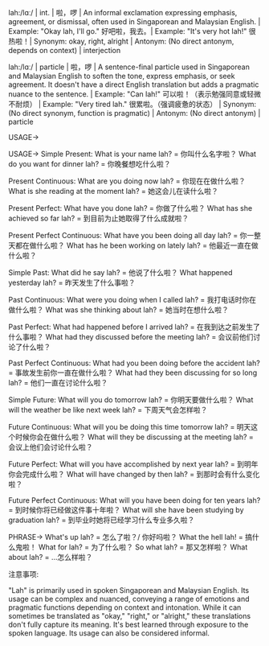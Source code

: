 lah:/lɑː/ | int. | 啦，啰 | An informal exclamation expressing emphasis, agreement, or dismissal, often used in Singaporean and Malaysian English. | Example: "Okay lah, I'll go." 好吧啦，我去。| Example: "It's very hot lah!"  很热啦！| Synonym: okay, right, alright | Antonym: (No direct antonym, depends on context) | interjection

lah:/lɑː/ | particle | 啦，啰 |  A sentence-final particle used in Singaporean and Malaysian English to soften the tone, express emphasis, or seek agreement.  It doesn't have a direct English translation but adds a pragmatic nuance to the sentence. | Example: "Can lah!" 可以啦！（表示勉强同意或轻微不耐烦） | Example:  "Very tired lah." 很累啦。（强调疲惫的状态） | Synonym: (No direct synonym, function is pragmatic) | Antonym: (No direct antonym) | particle


USAGE->

USAGE->
Simple Present:
What is your name lah? = 你叫什么名字啦？
What do you want for dinner lah? = 你晚餐想吃什么啦？

Present Continuous:
What are you doing now lah? = 你现在在做什么啦？
What is she reading at the moment lah? = 她这会儿在读什么啦？

Present Perfect:
What have you done lah? = 你做了什么啦？
What has she achieved so far lah? = 到目前为止她取得了什么成就啦？

Present Perfect Continuous:
What have you been doing all day lah? = 你一整天都在做什么啦？
What has he been working on lately lah? = 他最近一直在做什么啦？

Simple Past:
What did he say lah? = 他说了什么啦？
What happened yesterday lah? = 昨天发生了什么事啦？

Past Continuous:
What were you doing when I called lah? = 我打电话时你在做什么啦？
What was she thinking about lah? = 她当时在想什么啦？

Past Perfect:
What had happened before I arrived lah? = 在我到达之前发生了什么事啦？
What had they discussed before the meeting lah? = 会议前他们讨论了什么啦？

Past Perfect Continuous:
What had you been doing before the accident lah? = 事故发生前你一直在做什么啦？
What had they been discussing for so long lah? = 他们一直在讨论什么啦？

Simple Future:
What will you do tomorrow lah? = 你明天要做什么啦？
What will the weather be like next week lah? = 下周天气会怎样啦？

Future Continuous:
What will you be doing this time tomorrow lah? = 明天这个时候你会在做什么啦？
What will they be discussing at the meeting lah? = 会议上他们会讨论什么啦？

Future Perfect:
What will you have accomplished by next year lah? = 到明年你会完成什么啦？
What will have changed by then lah? = 到那时会有什么变化啦？

Future Perfect Continuous:
What will you have been doing for ten years lah? = 到时候你将已经做这件事十年啦？
What will she have been studying by graduation lah? = 到毕业时她将已经学习什么专业多久啦？


PHRASE->
What's up lah? = 怎么了啦？/ 你好吗啦？
What the hell lah! = 搞什么鬼啦！
What for lah? = 为了什么啦？
So what lah? = 那又怎样啦？
What about lah? = ...怎么样啦？


注意事项:

"Lah" is primarily used in spoken Singaporean and Malaysian English.  Its usage can be complex and nuanced, conveying a range of emotions and pragmatic functions depending on context and intonation. While it can sometimes be translated as "okay," "right," or "alright," these translations don't fully capture its meaning. It's best learned through exposure to the spoken language.  Its usage can also be considered informal.
